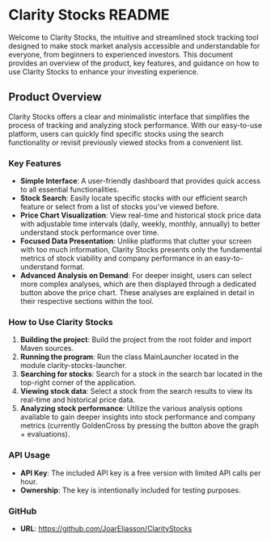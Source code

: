# Clarity Stocks README

Welcome to Clarity Stocks, the intuitive and streamlined stock tracking tool designed to make stock market analysis accessible and understandable for everyone, from beginners to experienced investors. This document provides an overview of the product, key features, and guidance on how to use Clarity Stocks to enhance your investing experience.

## Product Overview

Clarity Stocks offers a clear and minimalistic interface that simplifies the process of tracking and analyzing stock performance. With our easy-to-use platform, users can quickly find specific stocks using the search functionality or revisit previously viewed stocks from a convenient list.

### Key Features

- **Simple Interface**: A user-friendly dashboard that provides quick access to all essential functionalities.
- **Stock Search**: Easily locate specific stocks with our efficient search feature or select from a list of stocks you've viewed before.
- **Price Chart Visualization**: View real-time and historical stock price data with adjustable time intervals (daily, weekly, monthly, annually) to better understand stock performance over time.
- **Focused Data Presentation**: Unlike platforms that clutter your screen with too much information, Clarity Stocks presents only the fundamental metrics of stock viability and company performance in an easy-to-understand format.
- **Advanced Analysis on Demand**: For deeper insight, users can select more complex analyses, which are then displayed through a dedicated button above the price chart. These analyses are explained in detail in their respective sections within the tool.

### How to Use Clarity Stocks

1. **Building the project**: Build the project from the root folder and import Maven sources.
2. **Running the program**: Run the class MainLauncher located in the module clarity-stocks-launcher.
3. **Searching for stocks**: Search for a stock in the search bar located in the top-right corner of the application.
4. **Viewing stock data**: Select a stock from the search results to view its real-time and historical price data.
5. **Analyzing stock performance**: Utilize the various analysis options available to gain deeper insights into stock performance and company metrics (currently GoldenCross by pressing the button above the graph + evaluations).

### API Usage
- **API Key**: The included API key is a free version with limited API calls per hour.
- **Ownership**: The key is intentionally included for testing purposes.

### GitHub
- **URL**: https://github.com/JoarEliasson/ClarityStocks
